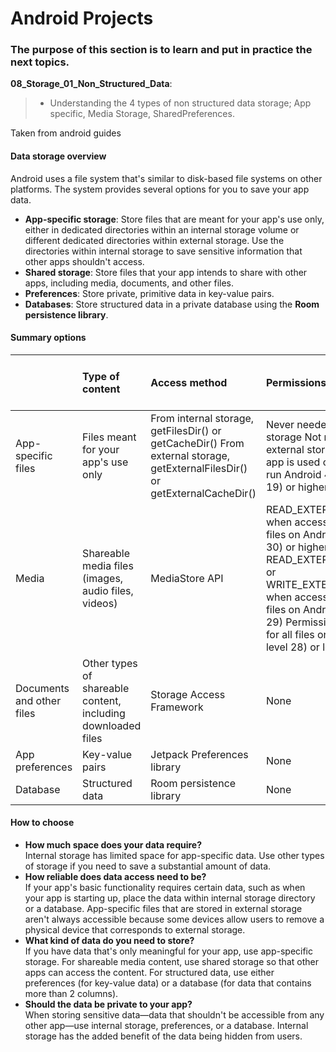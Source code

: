 
# Android Projects
### The purpose of this section is to learn and put in practice the next topics.

__08_Storage_01_Non_Structured_Data__:<br>
> - Understanding the 4 types of non structured data storage; App specific, Media Storage, SharedPreferences.

Taken from android guides

#### Data storage overview 

Android uses a file system that's similar to disk-based file systems on other platforms. The system provides several options for you to save your app data.

- __App-specific storage__: Store files that are meant for your app's use only, either in dedicated directories within an internal storage volume or different dedicated directories within external storage. Use the directories within internal storage to save sensitive information that other apps shouldn't access.
- __Shared storage__: Store files that your app intends to share with other apps, including media, documents, and other files.
- __Preferences__: Store private, primitive data in key-value pairs.
- __Databases__: Store structured data in a private database using the __Room persistence library__.

#### Summary options

  
|                  | Type of content | Access method | Permissions needed | Can other apps access? | Files removed on app uninstall? | 
| :--------------  | :-------------- | :------------ | :----------------- | :--------------------- | :------------------------------ | 
| App-specific files|  Files meant for your app's use only | From internal storage, getFilesDir() or getCacheDir() From external storage, getExternalFilesDir() or getExternalCacheDir() | Never needed for internal storage Not needed for external storage when your app is used on devices that run Android 4.4 (API level 19) or higher | No | Yes |
| Media | Shareable media files (images, audio files, videos) | MediaStore API | READ_EXTERNAL_STORAGE when accessing other apps' files on Android 11 (API level 30) or higher READ_EXTERNAL_STORAGE or WRITE_EXTERNAL_STORAGE when accessing other apps' files on Android 10 (API level 29) Permissions are required for all files on Android 9 (API level 28) or lower | Yes, though the other app needs the READ_EXTERNAL_STORAGE permission | No |
| Documents and other files | Other types of shareable content, including downloaded files | Storage Access Framework | None | Yes, through the system file picker | No |
| App preferences | Key-value pairs | Jetpack Preferences library | None | No | Yes |
| Database | Structured data | Room persistence library | None | No | Yes |


#### How to choose

- __How much space does your data require?__<br>
Internal storage has limited space for app-specific data. Use other types of storage if you need to save a substantial amount of data.
- __How reliable does data access need to be?__<br>
If your app's basic functionality requires certain data, such as when your app is starting up, place the data within internal storage directory or a database. App-specific files that are stored in external storage aren't always accessible because some devices allow users to remove a physical device that corresponds to external storage.
- __What kind of data do you need to store?__<br>
If you have data that's only meaningful for your app, use app-specific storage. For shareable media content, use shared storage so that other apps can access the content. For structured data, use either preferences (for key-value data) or a database (for data that contains more than 2 columns).
- __Should the data be private to your app?__<br>
When storing sensitive data—data that shouldn't be accessible from any other app—use internal storage, preferences, or a database. Internal storage has the added benefit of the data being hidden from users.

